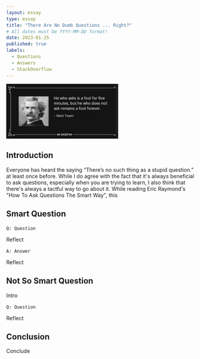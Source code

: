 ```yaml
---
layout: essay
type: essay
title: "There Are No Dumb Questions ... Right?"
# All dates must be YYYY-MM-DD format!
date: 2023-01-25
published: true
labels:
  - Questions
  - Answers
  - StackOverflow
---
```


<img width="300px" class="rounded float-start pe-4" src="../img/questions.png">

## Introduction

Everyone has heard the saying “There’s no such thing as a stupid question.” at least once before. While I do agree with the fact that it's always beneficial to ask questions, especially when you are trying to learn, I also think that there's always a tactful way to go about it. While reading Eric Raymond's "How To Ask Questions The Smart Way", this  

## Smart Question


```
Q: Question
```

Reflect

```
A: Answer

```
 
Reflect

## Not So Smart Question

Intro

```
Q: Question
```

Reflect

## Conclusion

Conclude
